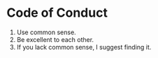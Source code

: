 # Code of Conduct

1. Use common sense.
2. Be excellent to each other.
3. If you lack common sense, I suggest finding it.